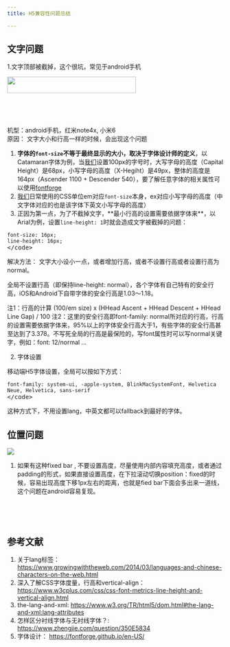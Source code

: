 ```yaml
---
title: H5兼容性问题总结

---
```


## 文字问题

1.文字顶部被截掉，这个很坑，常见于android手机

<img loading="lazy" class="size-medium wp-image-1419 alignleft" src="//fed123.oss-ap-southeast-2.aliyuncs.com/wp-content/uploads/2017/09/Jietu20170906-220830-300x38.jpg" alt="" width="300" height="38" />

&nbsp;

&nbsp;

机型：android手机，红米note4x, 小米6  
原因： 文字大小和行高一样的时候，会出现这个问题

  1. **字体的`font-size`不等于最终显示的大小，取决于字体设计师的定义**，以Catamaran字体为例，当[我们](https://www.w3cdoc.com)设置100px的字号时，大写字母的高度（Capital Height）是68px，小写字母的高度（X-Hegiht）是49px，整体的高度是164px（Ascender 1100 + Descender 540），要了解任意字体的相关属性可以使用[fontforge](<https://fontforge.github.io/en-US/>)
  2. [我们](https://www.w3cdoc.com)日常使用的CSS单位em对应`font-size`本身，ex对应小写字母的高度（中文字体对应的也是该字体下英文小写字母的高度）
  3. 正因为第一点，为了不截掉文字，\*\*最小行高的设置需要依据字体来\*\*，以Arial为例，设置`line-height: 1`时就会造成文字被截掉的问题：

<pre class="pure-highlightjs"><code class="">font-size: 16px;
line-height: 16px;
</code>&lt;/code></pre>

解决方法： 文字大小设小一点，或者增加行高，或者不设置行高或者设置行高为normal。

全局不设置行高（即保持line-height: normal），各个字体有自己特有的安全行高，iOS和Android下自带字体的安全行高是1.03～1.18。

注1：行高的计算 (100/em size) x (HHead Ascent + HHead Descent + HHead Line Gap) / 100 注2：这里的安全行高即font-family: normal所对应的行高，行高的设置需要依据字体来，95%以上的字体安全行高大于1，有些字体的安全行高甚至达到了3.378。不写死全局的行高是最保险的，写font属性时可以写normal关键字，例如：font: 12/normal &#8230;

2. 字体设置

移动端H5字体设置，全局可以按如下方式：

<pre class="pure-highlightjs"><code class="">font-family: system-ui, -apple-system, BlinkMacSystemFont, Helvetica Neue, Helvetica, sans-serif
</code>&lt;/code></pre>

这种方式下，不用设置lang，中英文都可以fallback到最好的字体。

## 位置问题

![][1]

1. 如果有这种fixed bar , 不要设置高度，尽量使用内部内容填充高度，或者通过padding的形式，如果直接设置高度，在下拉滚动切换position：fixed的时候，容易出现高度下移1px左右的距离，也就是fied bar下面会多出来一道线，这个问题在android容易复现。

&nbsp;

&nbsp;

## 参考文献

  1. 关于lang标签：https://www.growingwiththeweb.com/2014/03/languages-and-chinese-characters-on-the-web.html
  2. 深入了解CSS字体度量，行高和vertical-align：https://www.w3cplus.com/css/css-font-metrics-line-height-and-vertical-align.html
  3. the-lang-and-xml: https://www.w3.org/TR/html5/dom.html#the-lang-and-xml:lang-attributes
  4. 怎样区分衬线字体与无衬线字体？: https://www.zhengjie.com/question/350E5834
  5. 字体设计： https://fontforge.github.io/en-US/

 [1]: //fed123.oss-ap-southeast-2.aliyuncs.com/wp-content/uploads/2017/09/5909563da0ea185d3b6295d15459b83d.png
